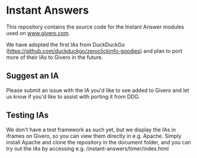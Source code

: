 # Instant Answers

This repository contains the source code for the Instant Answer modules used on www.givero.com. 

We have adopted the first IAs from DuckDuckGo (https://github.com/duckduckgo/zeroclickinfo-goodies) and plan to port more of their IAs to Givero in the future.

## Suggest an IA
Please submit an issue with the IA you'd like to see added to Givero and let us know if you'd like to assist with porting it from DDG.

## Testing IAs
We don't have a test framework as such yet, but we display the IAs in iframes on Givero, so you can view them directly in e.g. Apache. Simply install Apache and clone the repository in the document folder, and you can try out the IAs by accessing e.g. /instant-answers/timer/index.html


